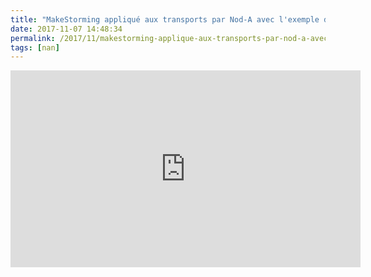 ```yaml
---
title: "MakeStorming appliqué aux transports par Nod-A avec l'exemple de Systra"
date: 2017-11-07 14:48:34
permalink: /2017/11/makestorming-applique-aux-transports-par-nod-a-avec-lexemple-de-systra.html
tags: [nan]
---
```


<iframe width="560" height="315" src="https://www.youtube.com/embed/L-6GyKKKjNE" frameborder="0" allowfullscreen></iframe>
